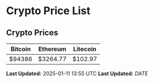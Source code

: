 # Crypto Price List

## Crypto Prices
| Bitcoin | Ethereum | Litecoin |
| ------- | -------- | -------- |
| $94386 | $3264.77 | $102.97 |
**Last Updated:** 2025-01-11 13:55 UTC
**Last Updated:** $DATE$
